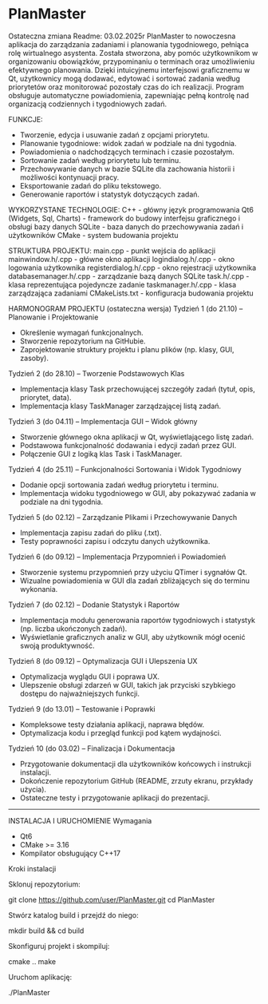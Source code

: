 # PlanMaster
Ostateczna zmiana Readme: 03.02.2025r
PlanMaster to nowoczesna aplikacja do zarządzania zadaniami i planowania tygodniowego, pełniąca rolę wirtualnego asystenta. Została stworzona, aby pomóc użytkownikom w organizowaniu obowiązków, przypominaniu o terminach oraz umożliwieniu efektywnego planowania. Dzięki intuicyjnemu interfejsowi graficznemu w Qt, użytkownicy mogą dodawać, edytować i sortować zadania według priorytetów oraz monitorować pozostały czas do ich realizacji. Program obsługuje automatyczne powiadomienia, zapewniając pełną kontrolę nad organizacją codziennych i tygodniowych zadań.


FUNKCJE:
* Tworzenie, edycja i usuwanie zadań z opcjami priorytetu.
* Planowanie tygodniowe: widok zadań w podziale na dni tygodnia.
* Powiadomienia o nadchodzących terminach i czasie pozostałym.
* Sortowanie zadań według priorytetu lub terminu.
* Przechowywanie danych w bazie SQLite dla zachowania historii i możliwości kontynuacji pracy.
* Eksportowanie zadań do pliku tekstowego.
* Generowanie raportów i statystyk dotyczących zadań.


WYKORZYSTANE TECHNOLOGIE:
C++ - główny język programowania
Qt6 (Widgets, Sql, Charts) - framework do budowy interfejsu graficznego i obsługi bazy danych
SQLite - baza danych do przechowywania zadań i użytkowników
CMake - system budowania projektu


STRUKTURA PROJEKTU:
main.cpp - punkt wejścia do aplikacji
mainwindow.h/.cpp - główne okno aplikacji
logindialog.h/.cpp - okno logowania użytkownika
registerdialog.h/.cpp - okno rejestracji użytkownika
databasemanager.h/.cpp - zarządzanie bazą danych SQLite
task.h/.cpp - klasa reprezentująca pojedyncze zadanie
taskmanager.h/.cpp - klasa zarządzająca zadaniami
CMakeLists.txt - konfiguracja budowania projektu


HARMONOGRAM PROJEKTU (ostateczna wersja)
Tydzień 1 (do 21.10) – Planowanie i Projektowanie
* Określenie wymagań funkcjonalnych.
* Stworzenie repozytorium na GitHubie.
* Zaprojektowanie struktury projektu i planu plików (np. klasy, GUI, zasoby).

Tydzień 2 (do 28.10) – Tworzenie Podstawowych Klas
* Implementacja klasy Task przechowującej szczegóły zadań (tytuł, opis, priorytet, data).
* Implementacja klasy TaskManager zarządzającej listą zadań.

Tydzień 3 (do 04.11) – Implementacja GUI – Widok główny
* Stworzenie głównego okna aplikacji w Qt, wyświetlającego listę zadań.
* Podstawowa funkcjonalność dodawania i edycji zadań przez GUI.
* Połączenie GUI z logiką klas Task i TaskManager.

Tydzień 4 (do 25.11) – Funkcjonalności Sortowania i Widok Tygodniowy
* Dodanie opcji sortowania zadań według priorytetu i terminu.
* Implementacja widoku tygodniowego w GUI, aby pokazywać zadania w podziale na dni tygodnia.

Tydzień 5 (do 02.12) – Zarządzanie Plikami i Przechowywanie Danych
* Implementacja zapisu zadań do pliku (.txt).
* Testy poprawności zapisu i odczytu danych użytkownika.

Tydzień 6 (do 09.12) – Implementacja Przypomnień i Powiadomień
* Stworzenie systemu przypomnień przy użyciu QTimer i sygnałów Qt.
* Wizualne powiadomienia w GUI dla zadań zbliżających się do terminu wykonania.

Tydzień 7 (do 02.12) – Dodanie Statystyk i Raportów
* Implementacja modułu generowania raportów tygodniowych i statystyk (np. liczba ukończonych zadań).
* Wyświetlanie graficznych analiz w GUI, aby użytkownik mógł ocenić swoją produktywność.

Tydzień 8 (do 09.12) – Optymalizacja GUI i Ulepszenia UX
* Optymalizacja wyglądu GUI i poprawa UX.
* Ulepszenie obsługi zdarzeń w GUI, takich jak przyciski szybkiego dostępu do najważniejszych funkcji.

Tydzień 9 (do 13.01) – Testowanie i Poprawki
* Kompleksowe testy działania aplikacji, naprawa błędów.
* Optymalizacja kodu i przegląd funkcji pod kątem wydajności.

Tydzień 10 (do 03.02) – Finalizacja i Dokumentacja
* Przygotowanie dokumentacji dla użytkowników końcowych i instrukcji instalacji.
* Dokończenie repozytorium GitHub (README, zrzuty ekranu, przykłady użycia).
* Ostateczne testy i przygotowanie aplikacji do prezentacji.

---

INSTALACJA I URUCHOMIENIE 
Wymagania
* Qt6
* CMake >= 3.16
* Kompilator obsługujący C++17

Kroki instalacji 


Sklonuj repozytorium:

git clone https://github.com/user/PlanMaster.git
cd PlanMaster

Stwórz katalog build i przejdź do niego:

mkdir build && cd build

Skonfiguruj projekt i skompiluj:

cmake ..
make

Uruchom aplikację:

./PlanMaster


